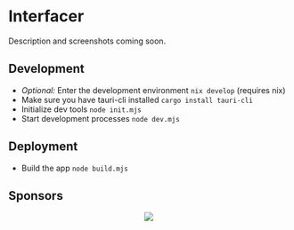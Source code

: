 # Interfacer

Description and screenshots coming soon.

## Development

- *Optional:* Enter the development environment `nix develop` (requires nix)
- Make sure you have tauri-cli installed `cargo install tauri-cli`
- Initialize dev tools `node init.mjs`
- Start development processes `node dev.mjs`

## Deployment

- Build the app `node build.mjs`

## Sponsors

<p align="center">
  <a href="https://starlederer.github.io/sponsors/sponsors.svg">
    <img src="https://starlederer.github.io/sponsors/sponsors.svg"/>
  </a>
</p>
